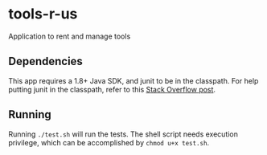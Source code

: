 # tools-r-us
Application to rent and manage tools

## Dependencies
This app requires a 1.8+ Java SDK, and junit to be in the classpath. For help putting junit in the classpath, refer to this [Stack Overflow post](https://stackoverflow.com/questions/21369953/need-help-installing-junit-on-mac-how-to-add-junit-to-path-environmental-variabl?utm_medium=organic&utm_source=google_rich_qa&utm_campaign=google_rich_qa). 

## Running
Running `./test.sh` will run the tests. The shell script needs execution privilege, which can be accomplished by `chmod u+x test.sh`.
